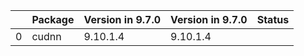 <!-- markdown-link-check-disable -->

|    | Package   | Version in 9.7.0   | Version in 9.7.0   | Status   |
|---:|:----------|:-------------------|:-------------------|:---------|
|  0 | cudnn     | 9.10.1.4           | 9.10.1.4           |          |